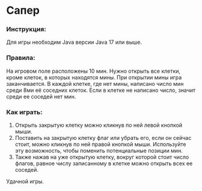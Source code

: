 # Сапер

### Инструкция:

Для игры необходим Java версии Java 17 или выше.

### Правила:

На игровом поле расположены 10 мин. Нужно открыть все клетки, кроме клеток, в которых находятся мины. При открытии мины игра заканчивается.
В каждой клетке, где нет мины, написано число мин среди 8ми её соседних клеток. Если в клетке не написано число, значит среди ее соседей нет мин.

### Как играть:

1) Открыть закрытую клетку можно кликнув по ней левой кнопкой мыши.
2) Поставить на закрытую клетку флаг или убрать его, если он сейчас стоит, можно кликнув по ней правой кнопкой мыши. Используйте эту возможность, чтобы поменить потенциальные позиции мин.
3) Также нажав на уже открытую клетку, вокруг которой стоит число флагов, равное числу записанному в клетке можно открыть всех ее соседей. 

Удачной игры.
